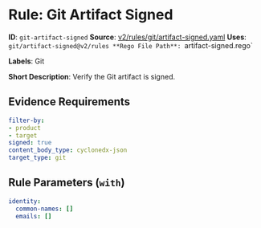 # Rule: Git Artifact Signed

**ID**: `git-artifact-signed`
**Source**: [v2/rules/git/artifact-signed.yaml](https://github.com/scribe-public/sample-policies/v2/rules/git/artifact-signed.yaml)
**Uses**: `git/artifact-signed@v2/rules
**Rego File Path**: `artifact-signed.rego`

**Labels**: Git

**Short Description**: Verify the Git artifact is signed.

## Evidence Requirements

```yaml
filter-by:
- product
- target
signed: true
content_body_type: cyclonedx-json
target_type: git
```
## Rule Parameters (`with`)

```yaml
identity:
  common-names: []
  emails: []
```
